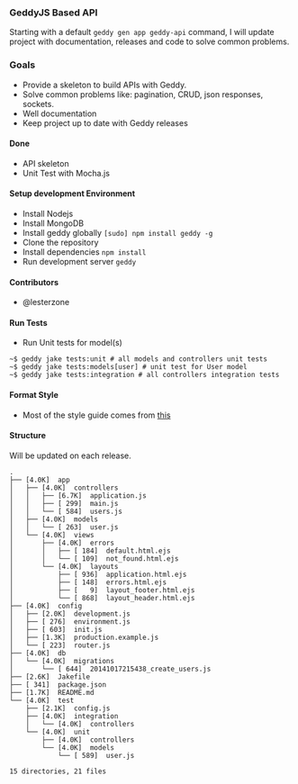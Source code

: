 ### GeddyJS Based API

Starting with a default `geddy gen app geddy-api` command, I will update project
with documentation, releases and code to solve common problems.

### Goals

* Provide a skeleton to build APIs with Geddy.
* Solve common problems like: pagination, CRUD, json responses, sockets.
* Well documentation
* Keep project up to date with Geddy releases

#### Done

* API skeleton
* Unit Test with Mocha.js

#### Setup development Environment

* Install Nodejs
* Install MongoDB
* Install geddy globally `[sudo] npm install geddy -g`
* Clone the repository
* Install dependencies `npm install`
* Run development server `geddy`

#### Contributors

* @lesterzone

#### Run Tests

* Run Unit tests for model(s)

```
~$ geddy jake tests:unit # all models and controllers unit tests
~$ geddy jake tests:models[user] # unit test for User model
~$ geddy jake tests:integration # all controllers integration tests
```

#### Format Style

* Most of the style guide comes from
[this](http://sideeffect.kr/popularconvention#javascript)

#### Structure

Will be updated on each release.

```
.
├── [4.0K]  app
│   ├── [4.0K]  controllers
│   │   ├── [6.7K]  application.js
│   │   ├── [ 299]  main.js
│   │   └── [ 584]  users.js
│   ├── [4.0K]  models
│   │   └── [ 263]  user.js
│   └── [4.0K]  views
│       ├── [4.0K]  errors
│       │   ├── [ 184]  default.html.ejs
│       │   └── [ 109]  not_found.html.ejs
│       └── [4.0K]  layouts
│           ├── [ 936]  application.html.ejs
│           ├── [ 148]  errors.html.ejs
│           ├── [   9]  layout_footer.html.ejs
│           └── [ 868]  layout_header.html.ejs
├── [4.0K]  config
│   ├── [2.0K]  development.js
│   ├── [ 276]  environment.js
│   ├── [ 603]  init.js
│   ├── [1.3K]  production.example.js
│   └── [ 223]  router.js
├── [4.0K]  db
│   └── [4.0K]  migrations
│       └── [ 644]  20141017215438_create_users.js
├── [2.6K]  Jakefile
├── [ 341]  package.json
├── [1.7K]  README.md
└── [4.0K]  test
    ├── [2.1K]  config.js
    ├── [4.0K]  integration
    │   └── [4.0K]  controllers
    └── [4.0K]  unit
        ├── [4.0K]  controllers
        └── [4.0K]  models
            └── [ 589]  user.js

15 directories, 21 files
```
